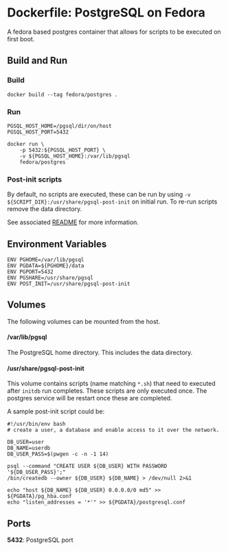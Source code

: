 # Dockerfile: PostgreSQL on Fedora

A fedora based postgres container that allows for scripts to be executed on first boot.

## Build and Run

### Build
```
docker build --tag fedora/postgres .
```

### Run
```
PGSQL_HOST_HOME=/pgsql/dir/on/host
PGSQL_HOST_PORT=5432

docker run \
    -p 5432:${PGSQL_HOST_PORT} \
    -v ${PGSQL_HOST_HOME}:/var/lib/pgsql
    fedora/postgres
```

### Post-init scripts
By default, no scripts are executed, these can be run by using `-v ${SCRIPT_DIR}:/usr/share/pgsql-post-init` on initial run. To re-run scripts remove the data directory.

See associated [README](https://github.com/abn/dockerfiles/blob/master/fedora-postgres/assets/pgsql-post-init/README.md) for more information.

## Environment Variables
```
ENV PGHOME=/var/lib/pgsql
ENV PGDATA=${PGHOME}/data
ENV PGPORT=5432
ENV PGSHARE=/usr/share/pgsql
ENV POST_INIT=/usr/share/pgsql-post-init

```

## Volumes
The following volumes can be mounted from the host.

#### /var/lib/pgsql
The PostgreSQL home directory. This includes the data directory.

#### /usr/share/pgsql-post-init
This volume contains scripts (name matching `*.sh`) that need to executed after `initdb` run completes. These scripts are only executed once. The postgres service will be restart once these are completed.

A sample post-init script could be:
```
#!/usr/bin/env bash
# create a user, a database and enable access to it over the network.

DB_USER=user
DB_NAME=userdb
DB_USER_PASS=$(pwgen -c -n -1 14)

psql --command "CREATE USER ${DB_USER} WITH PASSWORD '${DB_USER_PASS}';"
/bin/createdb --owner ${DB_USER} ${DB_NAME} > /dev/null 2>&1

echo "host ${DB_NAME} ${DB_USER} 0.0.0.0/0 md5" >> ${PGDATA}/pg_hba.conf
echo "listen_addresses = '*'" >> ${PGDATA}/postgresql.conf
```

## Ports
**5432**: PostgreSQL port
